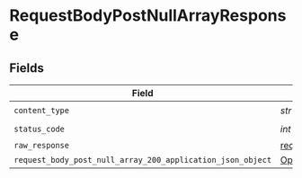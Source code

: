 # RequestBodyPostNullArrayResponse


## Fields

| Field                                                                                                                         | Type                                                                                                                          | Required                                                                                                                      | Description                                                                                                                   |
| ----------------------------------------------------------------------------------------------------------------------------- | ----------------------------------------------------------------------------------------------------------------------------- | ----------------------------------------------------------------------------------------------------------------------------- | ----------------------------------------------------------------------------------------------------------------------------- |
| `content_type`                                                                                                                | *str*                                                                                                                         | :heavy_check_mark:                                                                                                            | N/A                                                                                                                           |
| `status_code`                                                                                                                 | *int*                                                                                                                         | :heavy_check_mark:                                                                                                            | N/A                                                                                                                           |
| `raw_response`                                                                                                                | [requests.Response](https://requests.readthedocs.io/en/latest/api/#requests.Response)                                         | :heavy_minus_sign:                                                                                                            | N/A                                                                                                                           |
| `request_body_post_null_array_200_application_json_object`                                                                    | [Optional[RequestBodyPostNullArray200ApplicationJSON]](../../models/operations/requestbodypostnullarray200applicationjson.md) | :heavy_minus_sign:                                                                                                            | OK                                                                                                                            |